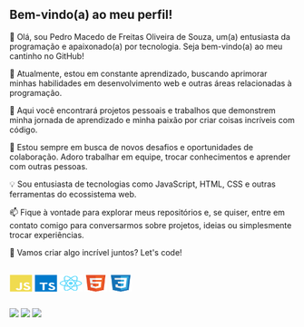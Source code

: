 ## Bem-vindo(a) ao meu perfil!

👋 Olá, sou Pedro Macedo de Freitas Oliveira de Souza, um(a) entusiasta da programação e apaixonado(a) por tecnologia. Seja bem-vindo(a) ao meu cantinho no GitHub!

🌱 Atualmente, estou em constante aprendizado, buscando aprimorar minhas habilidades em desenvolvimento web e outras áreas relacionadas à programação.

🚀 Aqui você encontrará projetos pessoais e trabalhos que demonstrem minha jornada de aprendizado e minha paixão por criar coisas incríveis com código.

🔭 Estou sempre em busca de novos desafios e oportunidades de colaboração. Adoro trabalhar em equipe, trocar conhecimentos e aprender com outras pessoas.

💡 Sou entusiasta de tecnologias como JavaScript, HTML, CSS e outras ferramentas do ecossistema web.

📫 Fique à vontade para explorar meus repositórios e, se quiser, entre em contato comigo para conversarmos sobre projetos, ideias ou simplesmente trocar experiências.

🌟 Vamos criar algo incrível juntos? Let's code!

<div style="display: inline_block"><br>
  <img align="center" alt="Pedro-Js" height="30" width="40" src="https://raw.githubusercontent.com/devicons/devicon/master/icons/javascript/javascript-plain.svg">
  <img align="center" alt="Pedro-Ts" height="30" width="40" src="https://raw.githubusercontent.com/devicons/devicon/master/icons/typescript/typescript-plain.svg">
  <img align="center" alt="Pedro-React" height="30" width="40" src="https://raw.githubusercontent.com/devicons/devicon/master/icons/react/react-original.svg">
  <img align="center" alt="Pedro-HTML" height="30" width="40" src="https://raw.githubusercontent.com/devicons/devicon/master/icons/html5/html5-original.svg">
  <img align="center" alt="Pedro-CSS" height="30" width="40" src="https://raw.githubusercontent.com/devicons/devicon/master/icons/css3/css3-original.svg">
</div>
  
  ##
 
<div> 
  <a href="https://www.instagram.com/pedromfos/" target="_blank"><img src="https://img.shields.io/badge/-Instagram-%23E4405F?style=for-the-badge&logo=instagram&logoColor=white" target="_blank"></a>
  <a href = "mailto:contatopedromacedo51@hotmail.com"><img src="https://img.shields.io/badge/-Gmail-%23333?style=for-the-badge&logo=gmail&logoColor=white" target="_blank"></a>
  <a href="https://www.linkedin.com/in/pedro-macedo-83a692206/" target="_blank"><img src="https://img.shields.io/badge/-LinkedIn-%230077B5?style=for-the-badge&logo=linkedin&logoColor=white" target="_blank"></a> 
</div>

